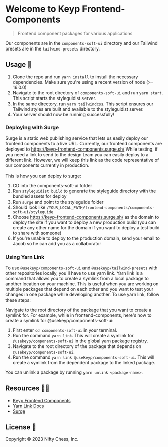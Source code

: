 # Welcome to Keyp Frontend-Components

> Frontend component packages for various applications

Our components are in the `components-soft-ui` directory and our Tailwind presets are in the `tailwind-presets`
directory.

## Usage 📖

1. Clone the repo and run `yarn install` to install the necessary dependencies. Make sure you're using a recent version of node (>= 16.0.0)
2. Navigate to the root directory of `components-soft-ui` and run `yarn start`. This script starts the styleguidist
   server.
3. In the same directory, run `yarn tailwindcss`. This script ensures our Tailwind styles are built and available to the
   styleguidist server.
4. Your server should now be running successfully!

### Deploying with Surge

Surge is a static web publishing service that lets us easily deploy our frontend components to a live URL.
Currently, our frontend components are deployed to https://keyp-frontend-components.surge.sh/
While testing, if you need a link to send to the design team you can easily deploy to a different link. However,
we will keep this link as the code representative of our components currently in production.
<br /><br />This is how you can deploy to surge:

1. CD into the components-soft-ui folder
2. Run `styleguidist build` to generate the styleguide directory with the bundled assets for deploy
3. Run `surge` and point to the styleguide folder
4. Should look like `/YOUR_LOCAL_PATH/frontend-components/components-soft-ui/styleguide`
5. Choose https://keyp-frontend-components.surge.sh/ as the domain to deploy the site if you want to deploy a new
   production build (you can create any other name for the domain if you want to deploy a test build to share with
   someone)
6. If you're unable to deploy to the production domain, send your email to Jacob so he can add you as a collaborator

### Using Yarn Link

To use `@usekeyp/components-soft-ui` and `@usekeyp/tailwind-presets` with other repositories locally, you'll have to use
yarn link. Yarn link is a command that allows you to create a symlink from a local package to another location on your
machine. This is useful when you are working on multiple packages that depend on each other and you want to test your
changes in one package while developing another.
To use yarn link, follow these steps:

Navigate to the root directory of the package that you want to create a symlink for. For example, while in
frontend-components, here's how to create a symlink for @usekeyp/components-soft-ui:

1. First enter `cd components-soft-ui` in your terminal.
2. Run the command `yarn link`. This will create a symlink for `@usekeyp/components-soft-ui` in the global yarn package
   registry.
3. Navigate to the root directory of the package that depends on `@usekeyp/components-soft-ui`.
4. Run the command `yarn link @usekeyp/components-soft-ui`. This will create a symlink from the dependent package to the
   linked package.

You can unlink a package by running `yarn unlink <package-name>`.

## Resources 🧑‍💻

- [Keyp Frontend Components](https://github.com/UseKeyp/frontend-components)
- [Yarn Link Docs](https://yarnpkg.com/cli/link)
- [Surge](https://surge.sh/)

## License 📝

Copyright © 2023 Nifty Chess, Inc.<br />
